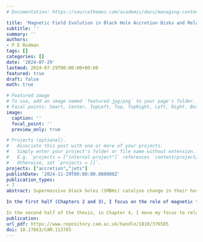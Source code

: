 ```yaml
---
# Documentation: https://sourcethemes.com/academic/docs/managing-content/

title: 'Magnetic Field Evolution in Black Hole Accretion Disks and Relativistic Jets'
subtitle: ''
summary: ''
authors:
- P E Rodman
tags: []
categories: []
date: '2024-07-29'
lastmod: 2024-07-29T00:00:00+00:00
featured: true
draft: false
math: true

# Featured image
# To use, add an image named `featured.jpg/png` to your page's folder.
# Focal points: Smart, Center, TopLeft, Top, TopRight, Left, Right, BottomLeft, Bottom, BottomRight.
image:
  caption: ''
  focal_point: ''
  preview_only: true

# Projects (optional).
#   Associate this post with one or more of your projects.
#   Simply enter your project's folder or file name without extension.
#   E.g. `projects = ["internal-project"]` references `content/project/deep-learning/index.md`.
#   Otherwise, set `projects = []`.
projects: ["accretion","jets"]
publishDate: '2024-11-29T00:00:00.000000Z'
publication_types:
- 7
abstract: Supermassive black holes (SMBHs) catalyse change in their host galaxies, mediated through the inflow and subsequent outflow of material through the massive body. While an SMBH does not—indeed, cannot—hold its own magnetic field, the material it interacts with, feeds upon, and expels outwards is naturally magnetic, and this embedded magnetic field is expected to have a complex effect upon these processes. Due to the inherent difficulties in studying magnetic fields there is still much to learn about their role around SMBHs generally, and in accretion and the launching of relativistic jets in particular. This thesis aims to tackle both topics using three-dimensional magnetohydrodynamics (MHD) and relativistic magnetohydrodynamics (RMHD) simulations.

In the first half (Chapters 2 and 3), I focus on the role of magnetic fields in simulations of thick accretion disks. At stake is a core question within the field of disk simulations: can a simulated accretion disk self-generate the strong, large-scale poloidal field needed to launch relativistic jets? To assess this question, I simulate disks with initially toroidal fields of both high (plasma beta $\beta = P_{\rm gas} /P_{\rm mag} = 5$) and low ($\beta = 200$) field strength and at high and moderate resolution, using the code Athena++. I find that both weak and strong initially toroidal field disks can generate a poloidal field, with the initially strong case producing a more ordered and large-scale field. These findings are tempered by caution on the resolution, as an $m = 1$ mode overdensity is created at the crossroads of a weak field, moderate resolution, and resolution step-change. I additionally perform a minor study of the disk dynamo, covered in Chapter 3. Using mean-field dynamo theory, I calculate the diagonal, symmetric $\alpha_{ij}$ components under both a global azimuthal average and a local Gaussian filter average, finding that local averaging returns more robust numerical signals. We retrieve a northern hemisphere $\alpha_{\phi\phi}$ sign that is consistent with previous works and is in line with expectations of an $\alpha\Omega$-type dynamo. The mean-field formalism returns a better fit later in the disk evolution, suggesting that additional dynamo factors are present in the early phases of field evolution and growth.

In the second half of the thesis, in Chapter 4, I move my focus to relativistic jets and investigate whether magnetised head-tail (HT) jets launched in a realistic turbulent magnetised background can form magnetic linkages between the lobes as have been observed in recent high-resolution radio images. To assess this, I simulate a suite of low density (density ratio $\eta = \rho_{\rm jet} /\rho_{\rm amb} = 10^{−3}$), pressure-matched jets at both low ($v_j = 0.24c$) and high ($0.94c$) velocity into pre-evolved turbulent backgrounds generated using the PLUTO code and subject them to strong, transonic crosswinds. I find that magnetic linkages do occur, but are between the jet lobes and the ambient medium, with the region between lobes being too turbulent to support long filaments. I additionally find that the location and direction of the existing filaments depend on the particular turbulent background realisation, implying that observations of filaments could be used to constrain the ICM field.
publication:
url_pdf: https://www.repository.cam.ac.uk/handle/1810/376585
doi: 10.17863/CAM.113765
---
```


